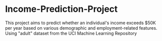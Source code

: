 # Income-Prediction-Project
This project aims to predict whether an individual's income exceeds $50K per year based on various demographic and employment-related features. Using "adult" dataset from the UCI Machine Learning Repository
